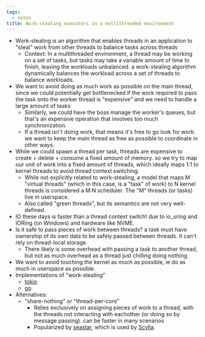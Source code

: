 ```yaml
---
tags:
  - notes
title: Work-stealing executors in a multithreaded environment
---
```


- Work-stealing is an algorithm that enables threads in an application to "steal" work from other threads to balance tasks across threads
  - Context: In a multithreaded environment, a thread may be working on a set of tasks, but tasks may take a variable amount of time to finish, leaving the workloads unbalanced. a work-stealing algorithm dynamically balances the workload across a set of threads to balance workloads.
- We want to avoid doing as much work as possible on the main thread, since we could potentially get bottlenecked if the work required to pass the task onto the worker thread is "expensive" and we need to handle a large amount of tasks
  - Similarly, we could have the boss manage the worker's queues, but that's an expensive operation that involves too much synchronization.
  - If a thread isn't doing work, that means it's free to go look for work: we want to keep the main thread as free as possible to coordinate in other ways.
- While we could spawn a thread per task, threads are expensive to create + delete + consume a fixed amount of memory. so we try to map our unit of work into a fixed amount of threads, which ideally maps 1:1 to kernel threads to avoid thread context switching.
  - While not explicitly related to work-stealing, a model that maps M "virtual threads" (which in this case, is a "task" of work) to N kernel threads is considered a M:N scheduler. The "M" threads (or tasks) live in userspace.
  - Also called "green threads", but its semantics are not very well-defined.
- IO these days is faster than a thread context switch! due to io_uring and IORing (on Windows) and hardware like NVME.
- Is it safe to pass pieces of work between threads? a task must have ownership of its own data to be safely passed between threads. it can't rely on thread-local storage.
  - There likely is some overhead with passing a task to another thread, but not as much overhead as a thread just chilling doing nothing
- We want to avoid touching the kernel as much as possible, ie do as much in userspace as possible.
- Implementations of "work-stealing"
  - [tokio](https://tokio.rs/blog/2019-10-scheduler)
  - [go](https://rakyll.org/scheduler/)
- Alternatives:
  - "share-nothing" or "thread-per-core"
    - Relies exclusively on assigning pieces of work to a thread, with the threads not interacting with eachother (or doing so by message passing). can be faster in many scenarios
    - Popularized by [seastar](https://seastar.io/), which is used by [Scylla](https://www.scylladb.com/).
